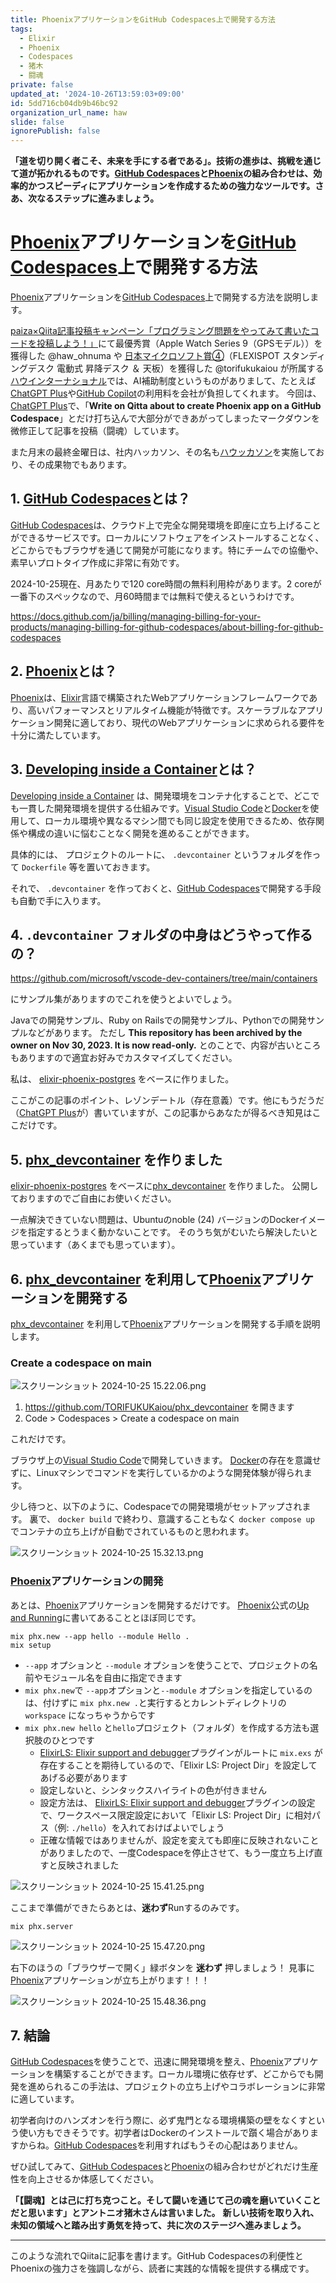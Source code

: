 ```yaml
---
title: PhoenixアプリケーションをGitHub Codespaces上で開発する方法
tags:
  - Elixir
  - Phoenix
  - Codespaces
  - 猪木
  - 闘魂
private: false
updated_at: '2024-10-26T13:59:03+09:00'
id: 5dd716cb04db9b46bc92
organization_url_name: haw
slide: false
ignorePublish: false
---
```

**「道を切り開く者こそ、未来を手にする者である」。技術の進歩は、挑戦を通じて道が拓かれるものです。[GitHub Codespaces](https://github.co.jp/features/codespaces)と[Phoenix](https://www.phoenixframework.org/)の組み合わせは、効率的かつスピーディにアプリケーションを作成するための強力なツールです。さあ、次なるステップに進みましょう。**

# [Phoenix](https://www.phoenixframework.org/)アプリケーションを[GitHub Codespaces](https://github.co.jp/features/codespaces)上で開発する方法

[Phoenix](https://www.phoenixframework.org/)アプリケーションを[GitHub Codespaces](https://github.co.jp/features/codespaces)上で開発する方法を説明します。

[paiza×Qiita記事投稿キャンペーン「プログラミング問題をやってみて書いたコードを投稿しよう！」](https://qiita.com/official-events/9ab96aa95d62fe3cbdd7)にて最優秀賞（Apple Watch Series 9（GPSモデル））を獲得した @haw_ohnuma や [日本マイクロソフト賞④](https://qiita.com/chomado/items/7d1f757f18c5b442fadd?utm_campaign=email&utm_content=link&utm_medium=email&utm_source=public_mention#%E3%83%9E%E3%82%A4%E3%82%AF%E3%83%AD%E3%82%BD%E3%83%95%E3%83%88%E8%B3%9E-%E3%82%AF%E3%83%A9%E3%82%A6%E3%83%89%E3%83%8D%E3%82%A4%E3%83%86%E3%82%A3%E3%83%96%E3%81%AE-aspnet-core-%E3%83%9E%E3%82%A4%E3%82%AF%E3%83%AD%E3%82%B5%E3%83%BC%E3%83%93%E3%82%B9%E3%82%92%E4%BD%9C%E6%88%90%E3%81%97%E3%81%A6%E3%83%87%E3%83%97%E3%83%AD%E3%82%A4%E3%81%99%E3%82%8B-%E3%82%92%E3%82%84%E3%81%A3%E3%81%A6%E3%81%BF%E3%82%8B-torifukukaiou-%E3%81%95%E3%82%93)（FLEXISPOT スタンディングデスク 電動式 昇降デスク ＆ 天板）を獲得した @torifukukaiou が所属する[ハウインターナショナル](https://www.haw.co.jp/)では、AI補助制度というものがありまして、たとえば[ChatGPT Plus](https://openai.com/index/chatgpt-plus/)や[GitHub Copilot](https://github.com/features/copilot)の利用料を会社が負担してくれます。
今回は、[ChatGPT Plus](https://openai.com/index/chatgpt-plus/)で、「**Write on Qitta about to create Phoenix app on a GitHub Codespace**」とだけ打ち込んで大部分ができあがってしまったマークダウンを微修正して記事を投稿（闘魂）しています。

また月末の最終金曜日は、社内ハッカソン、その名も[ハウッカソン](https://www.haw.co.jp/office/hawckathon/)を実施しており、その成果物でもあります。

## 1. [GitHub Codespaces](https://github.co.jp/features/codespaces)とは？

[GitHub Codespaces](https://github.co.jp/features/codespaces)は、クラウド上で完全な開発環境を即座に立ち上げることができるサービスです。ローカルにソフトウェアをインストールすることなく、どこからでもブラウザを通じて開発が可能になります。特にチームでの協働や、素早いプロトタイプ作成に非常に有効です。

2024-10-25現在、月あたりで120 core時間の無料利用枠があります。2 coreが一番下のスペックなので、月60時間までは無料で使えるというわけです。

https://docs.github.com/ja/billing/managing-billing-for-your-products/managing-billing-for-github-codespaces/about-billing-for-github-codespaces

## 2. [Phoenix](https://www.phoenixframework.org/)とは？

[Phoenix](https://www.phoenixframework.org/)は、[Elixir](https://elixir-lang.org/)言語で構築されたWebアプリケーションフレームワークであり、高いパフォーマンスとリアルタイム機能が特徴です。スケーラブルなアプリケーション開発に適しており、現代のWebアプリケーションに求められる要件を十分に満たしています。

## 3. [Developing inside a Container](https://code.visualstudio.com/docs/devcontainers/containers)とは？

[Developing inside a Container](https://code.visualstudio.com/docs/devcontainers/containers) は、開発環境をコンテナ化することで、どこでも一貫した開発環境を提供する仕組みです。[Visual Studio Code](https://code.visualstudio.com/)と[Docker](https://www.docker.com/ja-jp/)を使用して、ローカル環境や異なるマシン間でも同じ設定を使用できるため、依存関係や構成の違いに悩むことなく開発を進めることができます。

具体的には、 プロジェクトのルートに、 `.devcontainer` というフォルダを作って `Dockerfile` 等を置いておきます。

それで、  `.devcontainer` を作っておくと、[GitHub Codespaces](https://github.co.jp/features/codespaces)で開発する手段も自動で手に入ります。

## 4. `.devcontainer` フォルダの中身はどうやって作るの？

https://github.com/microsoft/vscode-dev-containers/tree/main/containers

にサンプル集がありますのでこれを使うとよいでしょう。

Javaでの開発サンプル、Ruby on Railsでの開発サンプル、Pythonでの開発サンプルなどがあります。
ただし **This repository has been archived by the owner on Nov 30, 2023. It is now read-only.** とのことで、内容が古いところもありますので適宜お好みでカスタマイズしてください。

私は、 [elixir-phoenix-postgres](https://github.com/microsoft/vscode-dev-containers/tree/main/containers/elixir-phoenix-postgres) をベースに作りました。

ここがこの記事のポイント、レゾンデートル（存在意義）です。他にもうだうだ（[ChatGPT Plus](https://openai.com/index/chatgpt-plus/)が）書いていますが、この記事からあなたが得るべき知見はここだけです。

## 5. [phx_devcontainer](https://github.com/TORIFUKUKaiou/phx_devcontainer) を作りました

[elixir-phoenix-postgres](https://github.com/microsoft/vscode-dev-containers/tree/main/containers/elixir-phoenix-postgres) をベースに[phx_devcontainer](https://github.com/TORIFUKUKaiou/phx_devcontainer) を作りました。
公開しておりますのでご自由にお使いください。

一点解決できていない問題は、Ubuntuのnoble (24) バージョンのDockerイメージを指定するとうまく動かないことです。
そのうち気がむいたら解決したいと思っています（あくまでも思っています）。

## 6. [phx_devcontainer](https://github.com/TORIFUKUKaiou/phx_devcontainer) を利用して[Phoenix](https://www.phoenixframework.org/)アプリケーションを開発する

[phx_devcontainer](https://github.com/TORIFUKUKaiou/phx_devcontainer) を利用して[Phoenix](https://www.phoenixframework.org/)アプリケーションを開発する手順を説明します。


### Create a codespace on main

![スクリーンショット 2024-10-25 15.22.06.png](https://qiita-image-store.s3.ap-northeast-1.amazonaws.com/0/131808/ad05abe8-e048-20d2-8b72-569404062e5a.png)

1. https://github.com/TORIFUKUKaiou/phx_devcontainer を開きます
1. Code > Codespaces > Create a codespace on main

これだけです。

ブラウザ上の[Visual Studio Code](https://code.visualstudio.com/)で開発していきます。
[Docker](https://www.docker.com/ja-jp/)の存在を意識せずに、Linuxマシンでコマンドを実行しているかのような開発体験が得られます。


少し待つと、以下のように、Codespaceでの開発環境がセットアップされます。
裏で、 `docker build` で終わり、意識することもなく `docker compose up` でコンテナの立ち上げが自動でされているものと思われます。

![スクリーンショット 2024-10-25 15.32.13.png](https://qiita-image-store.s3.ap-northeast-1.amazonaws.com/0/131808/b120b265-6e67-b4ee-f1ea-e74a236cf816.png)


### [Phoenix](https://www.phoenixframework.org/)アプリケーションの開発

あとは、[Phoenix](https://www.phoenixframework.org/)アプリケーションを開発するだけです。
[Phoenix](https://www.phoenixframework.org/)公式の[Up and Running](https://hexdocs.pm/phoenix/up_and_running.html)に書いてあることとほぼ同じです。



```
mix phx.new --app hello --module Hello .
mix setup
```

- `--app` オプションと `--module` オプションを使うことで、プロジェクトの名前やモジュール名を自由に指定できます
- `mix phx.new`で `--app`オプションと`--module` オプションを指定しているのは、付けずに `mix phx.new .`と実行するとカレントディレクトリの `workspace` になっちゃうからです
- `mix phx.new hello` と`hello`プロジェクト（フォルダ）を作成する方法も選択肢のひとつです
    - [ElixirLS: Elixir support and debugger](https://marketplace.visualstudio.com/items?itemName=JakeBecker.elixir-ls)プラグインがルートに `mix.exs` が存在することを期待しているので、「Elixir LS: Project Dir」を設定してあげる必要があります
    - 設定しないと、シンタックスハイライトの色が付きません
    - 設定方法は、 [ElixirLS: Elixir support and debugger](https://marketplace.visualstudio.com/items?itemName=JakeBecker.elixir-ls)プラグインの設定で、ワークスペース限定設定において「Elixir LS: Project Dir」に相対パス（例: `./hello`）を入れておけばよいでしょう
    - 正確な情報ではありませんが、設定を変えても即座に反映されないことがありましたので、一度Codespaceを停止させて、もう一度立ち上げ直すと反映されました

![スクリーンショット 2024-10-25 15.41.25.png](https://qiita-image-store.s3.ap-northeast-1.amazonaws.com/0/131808/d8d010e1-d760-db44-6e47-bcdc25b9dd84.png)



ここまで準備ができたらあとは、**迷わず**Runするのみです。

```
mix phx.server
```

![スクリーンショット 2024-10-25 15.47.20.png](https://qiita-image-store.s3.ap-northeast-1.amazonaws.com/0/131808/c64ac5dd-6baa-d46a-7d69-cf92b0886a28.png)

右下のほうの「ブラウザーで開く」緑ボタンを **迷わず** 押しましょう！
見事に[Phoenix](https://www.phoenixframework.org/)アプリケーションが立ち上がります！！！

![スクリーンショット 2024-10-25 15.48.36.png](https://qiita-image-store.s3.ap-northeast-1.amazonaws.com/0/131808/d75ea1a6-e17b-3a1e-5ff7-7072104b7a24.png)



## 7. 結論

[GitHub Codespaces](https://github.co.jp/features/codespaces)を使うことで、迅速に開発環境を整え、[Phoenix](https://www.phoenixframework.org/)アプリケーションを構築することができます。ローカル環境に依存せず、どこからでも開発を進められるこの手法は、プロジェクトの立ち上げやコラボレーションに非常に適しています。


初学者向けのハンズオンを行う際に、必ず鬼門となる環境構築の壁をなくすという使い方もできそうです。初学者はDockerのインストールで躓く場合がありますからね。[GitHub Codespaces](https://github.co.jp/features/codespaces)を利用すればもうその心配はありません。

ぜひ試してみて、[GitHub Codespaces](https://github.co.jp/features/codespaces)と[Phoenix](https://www.phoenixframework.org/)の組み合わせがどれだけ生産性を向上させるか体感してください。


**「【闘魂】とは己に打ち克つこと。そして闘いを通じて己の魂を磨いていくことだと思います」とアントニオ猪木さんは言いました。**
**新しい技術を取り入れ、未知の領域へと踏み出す勇気を持って、共に次のステージへ進みましょう。**

---

このような流れでQiitaに記事を書けます。GitHub Codespacesの利便性とPhoenixの強力さを強調しながら、読者に実践的な情報を提供する構成です。
